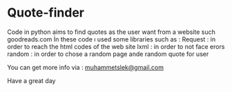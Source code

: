 # Quote-finder
Code in python aims to find quotes as the user want from a website such goodreads.com
İn these code ı used some libraries such as :
Request : in order to reach the html codes of the web site
lxml : in order to not face erors
random : in order to chose a random page ande random quote for user

You can get more info via :
muhammetslek@gmail.com

Have a great day

